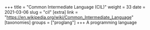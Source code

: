 +++
title = "Common Intermediate Language (CIL)"
weight = 33
date = 2021-03-06
slug = "cil"
[extra]
link = "https://en.wikipedia.org/wiki/Common_Intermediate_Language"
[taxonomies]
groups = ["proglang"]
+++
A programming language

